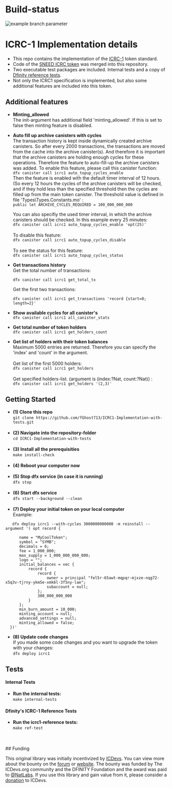 # Build-status

![example branch parameter](https://github.com/github/docs/actions/workflows/main.yml/badge.svg?branch=master&kill_cache=1)

# ICRC-1 Implementation details 
- This repo contains the implementation of the [ICRC-1](https://github.com/dfinity/ICRC-1) token standard. 
- Code of the [SNEED ICRC token](https://github.com/icsneed/sneed) was merged into this repository.  
- Two executable test packages are included. Internal tests and a copy of [Dfinity reference tests](https://github.com/dfinity/ICRC-1/tree/main/test).
- Not only the ICRC1 specification is implemented, but also some additional features are included into this token.


## Additional features

- <b>Minting_allowed</b></br>
  The init-argument has additional field 'minting_allowed'. If this is set to false then minting feature is disabled.

- <b>Auto fill up archive canisters with cycles</b> <br/>
  The transaction history is kept inside dynamically created archive canisters. So after every 2000 transactions, the
  transactions are moved from the cache into the archive canister(s). And therefore it is important that the archive canisters are holding
  enough cycles for these operations. Therefore the feature to auto-fill-up the archive canisters was added.
  To enable this feature, please call this canister function:</br>
  ```dfx canister call icrc1 auto_topup_cycles_enable```</br>
  Then the feature is enabled with the default timer interval of 12 hours. (So every 12 hours the cycles of the archive canisters will be checked, and if they hold less than the specified threshold then the cycles are filled up from the main token canister.
  The threshold value is defined in file 'Types\Types.Constants.mo' :</br>
  ```public let ARCHIVE_CYCLES_REQUIRED = 100_000_000_000```


  You can also specifiy the used timer interval, in which the archive canisters should be checked. In this example every 25 minutes:</br>
  ```dfx canister call icrc1 auto_topup_cycles_enable 'opt(25)'```
  </br></br>
  To disable this feature:</br>
  ```dfx canister call icrc1 auto_topup_cycles_disable```
  </br></br>
  To see the status for this feature:</br>
  ```dfx canister call icrc1 auto_topup_cycles_status```
- <b>Get transactions history</b> </br>
   Get the total number of transactions:</br>

   ```dfx canister call icrc1 get_total_tx```</br>

   Get the first two transactions:</br>

   ```dfx canister call icrc1 get_transactions 'record {start=0; length=2}'``` 

- <b>Show available cycles for all canister's</b></br> 
   ```dfx canister call icrc1 all_canister_stats```

- <b>Get total number of token holders</b></br>
```dfx canister call icrc1 get_holders_count```

- <b>Get list of holders with their token balances</b></br>
  Maximum 5000 entries are returned. Therefore you can specify the 'index' and 'count' in the argument.</br></br>
  Get list of the first 5000 holders:</br>
  ```dfx canister call icrc1 get_holders```</br></br>
  Get specified holders-list. (argument is (index:?Nat, count:?Nat)) :</br>
  ```dfx canister call icrc1 get_holders '(2,3)'```</br>


## Getting Started 


- <b>(1) Clone this repo</b></br>
  ```git clone https://github.com/fGhost713/ICRC1-Implementation-with-tests.git```
  </br></br>
- <b>(2) Navigate into the repository-folder</b></br>
   ```cd ICRC1-Implementation-with-tests```
   </br></br>
- <b>(3) Install all the prerequisities</b></br>
```make install-check```</br></br>
- <b>(4) Reboot your computer now</b></br></br>
- <b>(5) Stop dfx service (in case it is running)</b></br>
```dfx stop```</br></br>
- <b>(6) Start dfx service</b></br>
```dfx start --background --clean```
    </br></br>
- <b>(7) Deploy your initial token on your local computer</b></br>
   Example:</br>

```
   dfx deploy icrc1 --with-cycles 3000000000000 -m reinstall --argument '( opt record {

      name = "MyCoolToken";
      symbol = "SYMB";
      decimals = 6;
      fee = 1_000_000;
      max_supply = 1_000_000_000_000;
      logo = "";
      initial_balances = vec {
          record {
              record {
                  owner = principal "fel5r-65awt-mqpqr-mjxze-nqg72-x5q3v-tjrny-ykm5e-xmk6l-3f5ny-lae";
                  subaccount = null;
              };
              300_000_000_000
          }
      };
      min_burn_amount = 10_000;
      minting_account = null;
      advanced_settings = null;
      minting_allowed = false;
  })'
  ```

- <b>(8) Update code changes</b></br>
  If you made some code changes and you want to upgrade the token with your changes:</br>
  ```dfx deploy icrc1```
  

## Tests

#### Internal Tests
- <b>Run the internal tests:</b></br>
```make internal-tests```</br>

#### Dfinity's ICRC-1 Reference Tests
- <b>Run the icrc1-reference tests:</b></br>
```make ref-test```</br></br>
</br>
## Funding

This original library was initially incentivized by [ICDevs](https://icdevs.org/). You can view more about the bounty on the [forum](https://forum.dfinity.org/t/completed-icdevs-org-bounty-26-icrc-1-motoko-up-to-10k/14868/54) or [website](https://icdevs.org/bounties/2022/08/14/ICRC-1-Motoko.html). The bounty was funded by The ICDevs.org community and the DFINITY Foundation and the award was paid to [@NatLabs](https://github.com/NatLabs). If you use this library and gain value from it, please consider a [donation](https://icdevs.org/donations.html) to ICDevs.